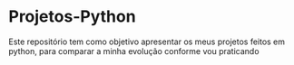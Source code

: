 # Projetos-Python
Este repositório tem como objetivo apresentar os meus projetos feitos em python, para comparar a minha evolução conforme vou praticando
